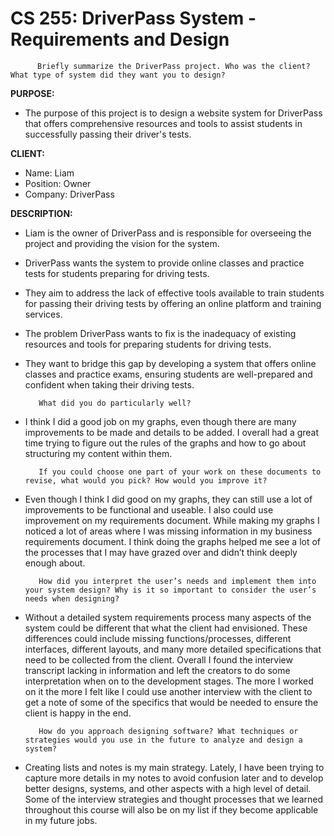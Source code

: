 # CS 255:  DriverPass System - Requirements and Design

          Briefly summarize the DriverPass project. Who was the client? What type of system did they want you to design?

**PURPOSE:**

 - The purpose of this project is to design a website system for DriverPass that offers comprehensive resources and tools to assist students in successfully passing their driver's tests.

**CLIENT:**
 - Name: Liam
 - Position: Owner
 - Company: DriverPass

**DESCRIPTION:**         
 - Liam is the owner of DriverPass and is responsible for overseeing the project and providing the vision for the system.
 - DriverPass wants the system to provide online classes and practice tests for students preparing for driving tests.
 - They aim to address the lack of effective tools available to train students for passing their driving tests by offering an online platform and training services.
 - The problem DriverPass wants to fix is the inadequacy of existing resources and tools for preparing students for driving tests.
 - They want to bridge this gap by developing a system that offers online classes and practice exams, ensuring students are well-prepared and confident when taking their driving tests.





          What did you do particularly well?

 - I think I did a good job on my graphs, even though there are many improvements to be made and details to be added. I overall had a great time trying to figure out the rules of the graphs and how to go about structuring my content within them. 




          If you could choose one part of your work on these documents to revise, what would you pick? How would you improve it?

 - Even though I think I did good on my graphs, they can still use a lot of improvements to be functional and useable. I also could use improvement on my requirements document. While making my graphs I noticed a lot of areas where I was missing information in my business requirements document. I think doing the graphs helped me see a lot of the processes that I may have grazed over and didn’t think deeply enough about.




          How did you interpret the user’s needs and implement them into your system design? Why is it so important to consider the user’s needs when designing?

 - Without a detailed system requirements process many aspects of the system could be different that what the client had envisioned. These differences could include missing functions/processes, different interfaces, different layouts, and many more detailed specifications that need to be collected from the client. Overall I found the interview transcript lacking in information and left the creators to do some interpretation when on to the development stages. The more I worked on it the more I felt like I could use another interview with the client to get a note of some of the specifics that would be needed to ensure the client is happy in the end.




          How do you approach designing software? What techniques or strategies would you use in the future to analyze and design a system?

 - Creating lists and notes is my main strategy. Lately, I have been trying to capture more details in my notes to avoid confusion later and to develop better designs, systems, and other aspects with a high level of detail. Some of the interview strategies and thought processes that we learned throughout this course will also be on my list if they become applicable in my future jobs. 


